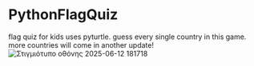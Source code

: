 # PythonFlagQuiz
flag quiz for kids
uses pyturtle.
guess every single country in this game. 
more countries will come in another update!
![Στιγμιότυπο οθόνης 2025-06-12 181718](https://github.com/user-attachments/assets/aa4593aa-60ab-4be7-a0eb-80809ff6fc3f)

